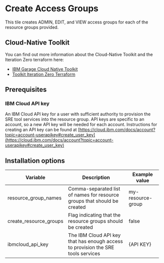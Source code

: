 # Create Access Groups

This tile creates ADMIN, EDIT, and VIEW access groups for each of the resource groups provided.

## Cloud-Native Toolkit

You can find out more information about the Cloud-Native Toolkit and the Iteration Zero terraform here:
    
- [IBM Garage Cloud Native Toolkit](https://cloudnativetoolkit.dev/)
- [Toolkit Iteration Zero Terraform](https://github.com/cloud-native-toolkit/ibm-garage-iteration-zero)

## Prerequisites

### IBM Cloud API key

An IBM Cloud API key for a user with sufficient authority to provision the SRE tool services into the resource group. API keys are
specific to an account, so a new API key will be needed for each account. Instructions for creating an API key can be 
found at [https://cloud.ibm.com/docs/account?topic=account-userapikey#create_user_key](https://cloud.ibm.com/docs/account?topic=account-userapikey#create_user_key)

## Installation options

|Variable                  |Description|Example value|
|--------------------------|-----------|-----|
|resource_group_names      |Comma-separated list of names for resource groups that should be created        |my-resource-group|
|create_resource_groups    |Flag indicating that the resource groups should be created                      |false|
|ibmcloud_api_key          |The IBM Cloud API key that has enough access to provision the SRE tools services|{API KEY}|
